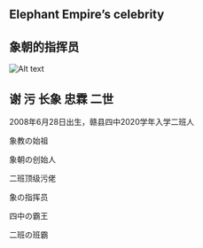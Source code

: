 ## Elephant Empire’s celebrity

## 象朝的指挥员


![Alt text](https://note.youdao.com/yws/public/resource/9186b902c0b986b5bf9dd620227c4f1e/xmlnote/WEBRESOURCE2539877396031eb102e7892a6f0ddcb5/14 "optional title")

## 谢 污 长象 忠霖 二世

2008年6月28日出生，赣县四中2020学年入学二班人

象教の始祖

象朝の创始人

二班顶级污佬

象の指挥员

四中の霸王

二班の班霸
